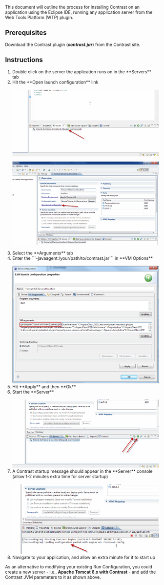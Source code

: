 <!--
title: "Running Contrast on an Eclipse WTP Application"
description: "Overview of the process for installation of Contrast on an application using Eclipse WTP"
tags: "java agent installation Eclipse"
-->


This document will outline the process for installing Contrast on an application using the Eclipse IDE, running any application server from the Web Tools Platform (WTP) plugin.

## Prerequisites

Download the Contrast plugin (***contrast.jar***) from the Contrast site.

## Instructions
<ol>
<li> Double click on the server the application runs on in the **Servers** tab </li>
<li> Hit the **Open launch configuration** link </li>
<br>
<a href="assets/images/KB2-f02_1.gif" rel="lightbox" title="Servers Tab"><img class="thumbnail" src="assets/images/KB2-f02_1.gif"/></a>

<a href="assets/images/KB2-f02_2.gif" rel="lightbox" title="Open Launch Configuration"><img class="thumbnail" src="assets/images/KB2-f02_2.gif"/></a>

<li> Select the **Arguments** tab </li>
<li> Enter the ```-javaagent:/your/path/to/contrast.jar``` in **VM Options** </li>
<br>
<a href="assets/images/KB2-f02_3.png" rel="lightbox" title="VM Options"><img class="thumbnail" src="assets/images/KB2-f02_3.png"/></a>

<li> Hit **Apply** and then **Ok** </li>
<li> Start the **Server** </li>
<br>
<a href="assets/images/KB2-f02_4.gif" rel="lightbox" title="Start The Server"><img class="thumbnail" src="assets/images/KB2-f02_4.gif"/></a>

<li> A Contrast startup message should appear in the **Server** console (allow 1-2 minutes extra time for server startup) </li>
<br>
<a href="assets/images/KB2-f02_5.gif" rel="lightbox" title="Startup Message"><img class="thumbnail" src="assets/images/KB2-f02_5.gif"/></a>

<li> Navigate to your application, and allow an extra minute for it to start up </li>
</ol>

As an alternative to modifying your existing Run Configuration, you could create a new server - i.e., **Apache Tomcat 6.x with Contrast** - and add the Contrast JVM parameters to it as shown above.
